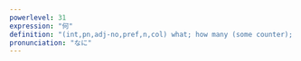 ```yaml
---
powerlevel: 31
expression: "何"
definition: "(int,pn,adj-no,pref,n,col) what; how many (some counter); euph. for genitals or sex; (P)"
pronunciation: "なに"
---
```

